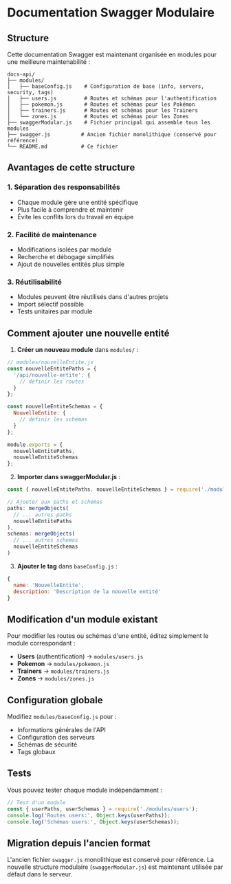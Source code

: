 # Documentation Swagger Modulaire

## Structure

Cette documentation Swagger est maintenant organisée en modules pour une meilleure maintenabilité :

```
docs-api/
├── modules/
│   ├── baseConfig.js    # Configuration de base (info, servers, security, tags)
│   ├── users.js         # Routes et schémas pour l'authentification
│   ├── pokemon.js       # Routes et schémas pour les Pokémon
│   ├── trainers.js      # Routes et schémas pour les Trainers
│   └── zones.js         # Routes et schémas pour les Zones
├── swaggerModular.js    # Fichier principal qui assemble tous les modules
├── swagger.js          # Ancien fichier monolithique (conservé pour référence)
└── README.md           # Ce fichier
```

## Avantages de cette structure

### 1. **Séparation des responsabilités**
- Chaque module gère une entité spécifique
- Plus facile à comprendre et maintenir
- Évite les conflits lors du travail en équipe

### 2. **Facilité de maintenance**
- Modifications isolées par module
- Recherche et débogage simplifiés
- Ajout de nouvelles entités plus simple

### 3. **Réutilisabilité**
- Modules peuvent être réutilisés dans d'autres projets
- Import sélectif possible
- Tests unitaires par module

## Comment ajouter une nouvelle entité

1. **Créer un nouveau module** dans `modules/` :
```javascript
// modules/nouvelleEntite.js
const nouvelleEntitePaths = {
  '/api/nouvelle-entite': {
    // définir les routes
  }
};

const nouvelleEntiteSchemas = {
  NouvelleEntite: {
    // définir les schémas
  }
};

module.exports = {
  nouvelleEntitePaths,
  nouvelleEntiteSchemas
};
```

2. **Importer dans swaggerModular.js** :
```javascript
const { nouvelleEntitePaths, nouvelleEntiteSchemas } = require('./modules/nouvelleEntite');

// Ajouter aux paths et schemas
paths: mergeObjects(
  // ... autres paths
  nouvelleEntitePaths
),
schemas: mergeObjects(
  // ... autres schemas
  nouvelleEntiteSchemas
)
```

3. **Ajouter le tag** dans `baseConfig.js` :
```javascript
{
  name: 'NouvelleEntite',
  description: 'Description de la nouvelle entité'
}
```

## Modification d'un module existant

Pour modifier les routes ou schémas d'une entité, éditez simplement le module correspondant :

- **Users** (authentification) → `modules/users.js`
- **Pokemon** → `modules/pokemon.js`
- **Trainers** → `modules/trainers.js`
- **Zones** → `modules/zones.js`

## Configuration globale

Modifiez `modules/baseConfig.js` pour :
- Informations générales de l'API
- Configuration des serveurs
- Schémas de sécurité
- Tags globaux

## Tests

Vous pouvez tester chaque module indépendamment :

```javascript
// Test d'un module
const { userPaths, userSchemas } = require('./modules/users');
console.log('Routes users:', Object.keys(userPaths));
console.log('Schémas users:', Object.keys(userSchemas));
```

## Migration depuis l'ancien format

L'ancien fichier `swagger.js` monolithique est conservé pour référence. La nouvelle structure modulaire (`swaggerModular.js`) est maintenant utilisée par défaut dans le serveur.